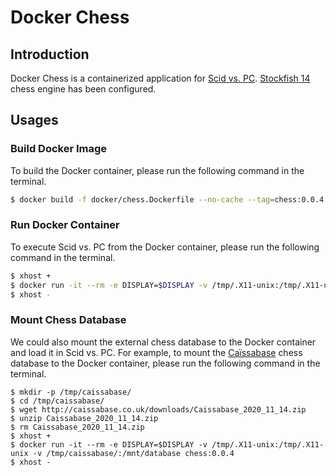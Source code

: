 # Docker Chess

## Introduction

Docker Chess is a containerized application for [Scid vs. PC](http://scidvspc.sourceforge.net/). [Stockfish 14](https://stockfishchess.org/) chess engine has been configured.

## Usages

### Build Docker Image

To build the Docker container, please run the following command in the terminal.

```bash
$ docker build -f docker/chess.Dockerfile --no-cache --tag=chess:0.0.4 .
```

### Run Docker Container

To execute Scid vs. PC from the Docker container, please run the following command in the terminal.

```bash
$ xhost +
$ docker run -it --rm -e DISPLAY=$DISPLAY -v /tmp/.X11-unix:/tmp/.X11-unix chess:0.0.4
$ xhost -
```

### Mount Chess Database

We could also mount the external chess database to the Docker container and load it in Scid vs. PC. For example, to mount the [Caïssabase](http://caissabase.co.uk/) chess database to the Docker container, please run the following command in the terminal.

```
$ mkdir -p /tmp/caissabase/
$ cd /tmp/caissabase/
$ wget http://caissabase.co.uk/downloads/Caissabase_2020_11_14.zip
$ unzip Caissabase_2020_11_14.zip
$ rm Caissabase_2020_11_14.zip
$ xhost +
$ docker run -it --rm -e DISPLAY=$DISPLAY -v /tmp/.X11-unix:/tmp/.X11-unix -v /tmp/caissabase/:/mnt/database chess:0.0.4
$ xhost -
```

